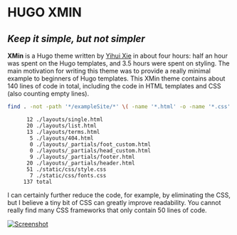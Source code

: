 # HUGO XMIN

## _Keep it simple, but not simpler_

**XMin** is a Hugo theme written by [Yihui Xie](https://yihui.org) in about four hours: half an hour was spent on the Hugo templates, and 3.5 hours were spent on styling. The main motivation for writing this theme was to provide a really minimal example to beginners of Hugo templates. This XMin theme contains about 140 lines of code in total, including the code in HTML templates and CSS (also counting empty lines).


``` bash
find . -not -path '*/exampleSite/*' \( -name '*.html' -o -name '*.css' \) | xargs wc -l
```

```
      12 ./layouts/single.html
      20 ./layouts/list.html
      13 ./layouts/terms.html
       5 ./layouts/404.html
       0 ./layouts/_partials/foot_custom.html
       0 ./layouts/_partials/head_custom.html
       9 ./layouts/_partials/footer.html
      20 ./layouts/_partials/header.html
      51 ./static/css/style.css
       7 ./static/css/fonts.css
     137 total
```

I can certainly further reduce the code, for example, by eliminating the CSS, but I believe a tiny bit of CSS can greatly improve readability. You cannot really find many CSS frameworks that only contain 50 lines of code.

[![Screenshot](https://github.com/yihui/hugo-xmin/raw/master/images/screenshot.png)](https://xmin.yihui.org)
